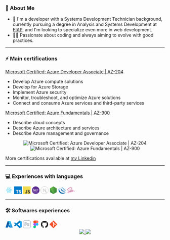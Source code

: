 <h3>🚀 About Me</h3>
<div>
  <ul>
    <li>🌱 I'm a developer with a Systems Development Technician background, currently pursuing a degree in Analysis and Systems Development at <a href="https://www.fiap.com.br/" target="_blank">FIAP</a>, and I'm looking to specialize even more in web development.</li>
    <li>👨‍💻 Passionate about coding and always aiming to evolve with good practices.</li>
  </ul>
</div>


---

<h3>⚡ Main certifications</h3>

<div>
  <a href="https://learn.microsoft.com/pt-br/users/joaopelisson/credentials/f579cd1cdb3cf3af" target="_blank">Microsoft Certified: Azure Developer Associate | AZ-204</a>
  <ul>
    <li>Develop Azure compute solutions</li>
    <li>Develop for Azure Storage</li>
    <li>Implement Azure security</li>
    <li>Monitor, troubleshoot, and optimize Azure solutions</li>
    <li>Connect and consume Azure services and third-party services</li>
  </ul>

  <a href="https://learn.microsoft.com/pt-br/users/joaopelisson/credentials/b1abd4830a8ebbe" target="_blank">Microsoft Certified: Azure Fundamentals | AZ-900</a>
  <ul>
    <li>Describe cloud concepts</li>
    <li>Describe Azure architecture and services</li>
    <li>Describe Azure management and governance</li>
  </ul>

  <div align="center">
      <img src="https://learn.microsoft.com/pt-br/media/learn/certification/badges/microsoft-certified-associate-badge.svg" width="170"  alt="Microsoft Certified: Azure Developer Associate | AZ-204" />
      <img src="https://learn.microsoft.com/pt-br/media/learn/certification/badges/microsoft-certified-fundamentals-badge.svg" width="170" alt="Microsoft Certified: Azure Fundamentals | AZ-900" />
  </div>

  <p>More certifications available at <a href="https://www.linkedin.com/in/joaopedrovp/" target="_blank">my Linkedin</a></p>
  
</div>

---

<h3>💻 Experiences with languages</h3>
<div>
  <img src="https://raw.githubusercontent.com/github/explore/80688e429a7d4ef2fca1e82350fe8e3517d3494d/topics/react/react.png" title="react and react-native" height="24px" />
  <img src="https://raw.githubusercontent.com/github/explore/80688e429a7d4ef2fca1e82350fe8e3517d3494d/topics/typescript/typescript.png" title="typescript" height="24px" />
  <img src="https://raw.githubusercontent.com/github/explore/80688e429a7d4ef2fca1e82350fe8e3517d3494d/topics/javascript/javascript.png" title="javascript" height="24px" />  
  <img src="https://raw.githubusercontent.com/github/explore/80688e429a7d4ef2fca1e82350fe8e3517d3494d/topics/dotnet/dotnet.png" title="DOTNET" height="24px" />  
  <img src="https://raw.githubusercontent.com/devicons/devicon/2ae2a900d2f041da66e950e4d48052658d850630/icons/nextjs/nextjs-line.svg" title="nextJS" height="24px" />
  <img src="https://raw.githubusercontent.com/devicons/devicon/2ae2a900d2f041da66e950e4d48052658d850630/icons/nodejs/nodejs-original.svg" title="nodeJS" height="24px" />
  <img src="https://raw.githubusercontent.com/devicons/devicon/2ae2a900d2f041da66e950e4d48052658d850630/icons/jquery/jquery-original.svg" title="jquery" height="24px" />
  <img src="https://raw.githubusercontent.com/devicons/devicon/2ae2a900d2f041da66e950e4d48052658d850630/icons/sass/sass-original.svg" title="sass" height="24px" />  
</div>

---

<h3>🛠️ Softwares experiences</h3>
<div>
<img src="https://raw.githubusercontent.com/github/explore/80688e429a7d4ef2fca1e82350fe8e3517d3494d/topics/azure/azure.png" title="Azure" height="24px" />
 <img src="https://raw.githubusercontent.com/devicons/devicon/2ae2a900d2f041da66e950e4d48052658d850630/icons/vscode/vscode-original.svg" title="vscode" height="24px">
 <img src="https://raw.githubusercontent.com/devicons/devicon/2ae2a900d2f041da66e950e4d48052658d850630/icons/photoshop/photoshop-line.svg" title="photoshop" height="24px">  
 <img src="https://raw.githubusercontent.com/devicons/devicon/2ae2a900d2f041da66e950e4d48052658d850630/icons/figma/figma-original.svg" title="figma" height="24px">  
    <img src="https://raw.githubusercontent.com/devicons/devicon/1119b9f84c0290e0f0b38982099a2bd027a48bf1/icons/github/github-original.svg" title="github" height="24px" />
  <img src="https://raw.githubusercontent.com/devicons/devicon/1119b9f84c0290e0f0b38982099a2bd027a48bf1/icons/git/git-original.svg" title="git" height="24px" />
</div>

<div  align="center">
    <a href="https://github.com/joaopelisson">
    <img height="140px"  src="https://github-readme-stats.vercel.app/api/top-langs?username=joaopelisson&layout=compact&langs_count=7&theme=dark"/>
  </a> <img height="140px"  src="https://i.giphy.com/media/qgQUggAC3Pfv687qPC/giphy.webp" />
  
</div>
